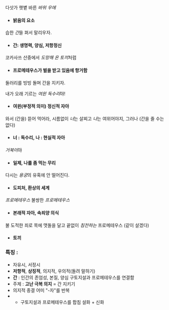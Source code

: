 다삿가 햇볕 바른 *바위* *우에*
- #### 밝음의 요소

습한 *간*을 펴서 말리우자.
- #### 간: 생명력, 양심, 저항정신

코카사쓰 산중에서 *도망해 온 토끼*처럼
- #### 프로메테우스가 벌을 받고 있음에 항거함

둘러리를 빙빙 돌며 간을 지키자.

내가 오래 기르는 *여윈 독수리*야!
- #### 여윈(부정적 의미) 정신적 자아

와서 (간을) 뜯어 먹어라, 시름없이
*너*는 살찌고
*나*는 여위어야지, 그러나 (간을 줄 수는 없다)
- #### 너 : 독수리, 나 : 현실적 자아

*거북이*야 
- #### 일제, 나를 좀 먹는 무리

다시는 *용궁*의 유혹에 안 떨어진다.
- #### 도피처, 환상의 세계

*프로메테우스* 불쌍한 *프로메테우스*
- #### 본래적 자아, 속죄양 의식

불 도적한 죄로 목에 맷돌을 달고
끝없이 *침전하는* 프로메테우스 (같이 살겠다)
- #### 토끼


### 특징 : 
- 자유시, 서정시
- **저항적**, **상징적**, 의지적, 우의적(돌려 말하기)
- **간** : 인간의 존엄성, 본질, 양심
	  구토지설과 프로메테우스를 연결함
- 주제 : **고난 극복 의지** = 간 지키기
- 의지적 종결 어미 "-자"를 반복
- - 구토지설과 프로메테우스를 합침
  설화 + 신화